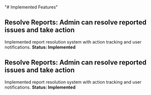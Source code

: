 "# Implemented Features" 
## Resolve Reports: Admin can resolve reported issues and take action
Implemented report resolution system with action tracking and user notifications.
**Status: Implemented**

## Resolve Reports: Admin can resolve reported issues and take action
Implemented report resolution system with action tracking and user notifications.
**Status: Implemented**

